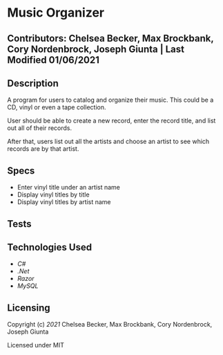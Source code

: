 # Music Organizer

## Contributors: Chelsea Becker, Max Brockbank, Cory Nordenbrock, Joseph Giunta | Last Modified 01/06/2021

## Description

A program for users to catalog and organize their music. This could be a CD, vinyl or even a tape collection.

User should be able to create a new record, enter the record title, and list out all of their records.

After that, users list out all the artists and choose an artist to see which records are by that artist.

## Specs

- Enter vinyl title under an artist name
- Display vinyl titles by title
- Display vinyl titles by artist name

## Tests

## Technologies Used

- _C#_
- _.Net_
- _Razor_
- _MySQL_

## Licensing

Copyright (c) _2021_ Chelsea Becker, Max Brockbank, Cory Nordenbrock, Joseph Giunta

Licensed under MIT
